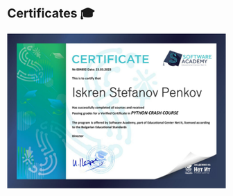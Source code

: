 # Certificates 🎓

<img src="https://github.com/Mmaker02/Mmaker02/blob/main/certificate-netit.jpg" alt="NET IT Python Crash Course Certificate">
